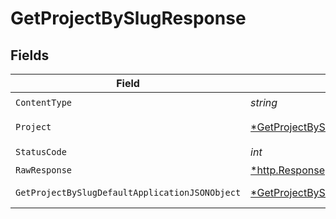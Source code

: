 # GetProjectBySlugResponse


## Fields

| Field                                                                                                        | Type                                                                                                         | Required                                                                                                     | Description                                                                                                  |
| ------------------------------------------------------------------------------------------------------------ | ------------------------------------------------------------------------------------------------------------ | ------------------------------------------------------------------------------------------------------------ | ------------------------------------------------------------------------------------------------------------ |
| `ContentType`                                                                                                | *string*                                                                                                     | :heavy_check_mark:                                                                                           | N/A                                                                                                          |
| `Project`                                                                                                    | [*GetProjectBySlugProject](../../models/operations/getprojectbyslugproject.md)                               | :heavy_minus_sign:                                                                                           | A project object                                                                                             |
| `StatusCode`                                                                                                 | *int*                                                                                                        | :heavy_check_mark:                                                                                           | N/A                                                                                                          |
| `RawResponse`                                                                                                | [*http.Response](https://pkg.go.dev/net/http#Response)                                                       | :heavy_minus_sign:                                                                                           | N/A                                                                                                          |
| `GetProjectBySlugDefaultApplicationJSONObject`                                                               | [*GetProjectBySlugDefaultApplicationJSON](../../models/operations/getprojectbyslugdefaultapplicationjson.md) | :heavy_minus_sign:                                                                                           | Error response.                                                                                              |